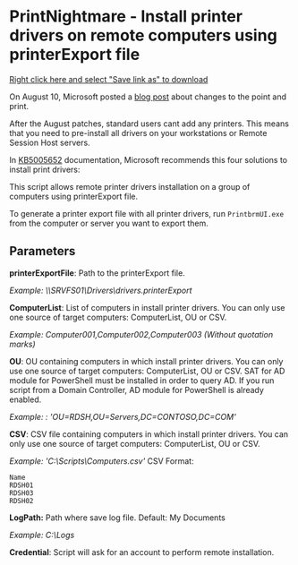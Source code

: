 # PrintNightmare - Install printer drivers on remote computers using printerExport file

[Right click here and select "Save link as" to download](https://raw.githubusercontent.com/juangranados/powershell-scripts/main/Bulk%20Change%20PrinterDriverAttributes%20for%20non%20Package-Aware%20printer%20drivers/ChangePrinterDriverAttributes.ps1)

On August 10, Microsoft posted a [blog post](https://msrc-blog.microsoft.com/2021/08/10/point-and-print-default-behavior-change/) about changes to the point and print.

After the August patches, standard users cant add any printers. This  means that you need to pre-install all drivers on your workstations or Remote Session Host servers.

In [KB5005652](https://support.microsoft.com/topic/873642bf-2634-49c5-a23b-6d8e9a302872) documentation, Microsoft recommends this four solutions to install print drivers:

This script allows remote printer drivers installation on a group of computers using printerExport file.

To generate a printer export file with all printer drivers, run `PrintbrmUI.exe` from the computer or server you want to export them.

## Parameters

**printerExportFile**: Path to the printerExport file.

*Example: \\\SRVFS01\Drivers\drivers.printerExport*

**ComputerList**: List of computers in install printer drivers. You can only use one source of target computers: ComputerList, OU or CSV.

*Example: Computer001,Computer002,Computer003 (Without quotation marks)*

**OU**: OU containing computers in which install printer drivers. You can only use one source of target computers: ComputerList, OU or CSV.
SAT for AD module for PowerShell must be installed in order to query AD.
If you run script from a Domain Controller, AD module for PowerShell is already enabled.

*Example: : 'OU=RDSH,OU=Servers,DC=CONTOSO,DC=COM'*

**CSV**: CSV file containing computers in which install printer drivers. You can only use one source of target computers: ComputerList, OU or CSV.

*Example: 'C:\Scripts\Computers.csv'*
CSV Format:

```CSV
Name
RDSH01
RDSH03
RDSH02
```

**LogPath:** Path where save log file.
Default: My Documents

*Example: C:\Logs*

**Credential**: Script will ask for an account to perform remote installation.

